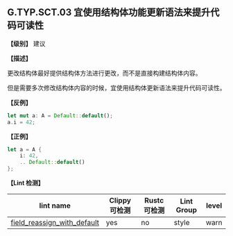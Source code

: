 ## G.TYP.SCT.03 宜使用结构体功能更新语法来提升代码可读性

**【级别】** 建议

**【描述】**

更改结构体最好提供结构体方法进行更改，而不是直接构建结构体内容。

但是需要多次修改结构体内容的时候，宜使用结构体更新语法来提升代码可读性。

**【反例】**

```rust
let mut a: A = Default::default();
a.i = 42;
```

**【正例】**

```rust
let a = A {
    i: 42,
    .. Default::default()
};
```

**【Lint 检测】**

| lint name                                                    | Clippy 可检测 | Rustc 可检测 | Lint Group | level |
| ------------------------------------------------------------ | ------------- | ------------ | ---------- | ----- |
| [field_reassign_with_default](https://rust-lang.github.io/rust-clippy/master/#field_reassign_with_default) | yes           | no           | style      | warn  |


